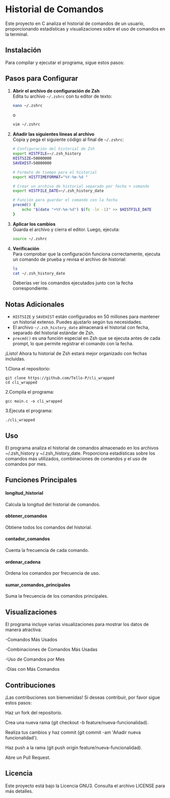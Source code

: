 
# Historial de Comandos

Este proyecto en C analiza el historial de comandos de un usuario, proporcionando estadísticas y visualizaciones sobre el uso de comandos en la terminal.


## Instalación

Para compilar y ejecutar el programa, sigue estos pasos:
## Pasos para Configurar

1. **Abrir el archivo de configuración de Zsh**  
   Edita tu archivo `~/.zshrc` con tu editor de texto:
   ```sh
   nano ~/.zshrc
   ```
   o
   ```sh
   vim ~/.zshrc
   ```

2. **Añadir las siguientes líneas al archivo**  
   Copia y pega el siguiente código al final de `~/.zshrc`:
   
   ```sh
   # Configuración del historial de Zsh
   export HISTFILE=~/.zsh_history
   HISTSIZE=50000000
   SAVEHIST=50000000

   # Formato de tiempo para el historial
   export HISTTIMEFORMAT="%Y-%m-%d "

   # Crear un archivo de historial separado por fecha + comando
   export HISTFILE_DATE=~/.zsh_history_date

   # Función para guardar el comando con la fecha
   precmd() {
       echo "$(date "+%Y-%m-%d") $(fc -ln -1)" >> $HISTFILE_DATE
   }
   ```

3. **Aplicar los cambios**  
   Guarda el archivo y cierra el editor. Luego, ejecuta:
   ```sh
   source ~/.zshrc
   ```

4. **Verificación**  
   Para comprobar que la configuración funciona correctamente, ejecuta un comando de prueba y revisa el archivo de historial:
   ```sh
   ls
   cat ~/.zsh_history_date
   ```
   Deberías ver los comandos ejecutados junto con la fecha correspondiente.

## Notas Adicionales
- `HISTSIZE` y `SAVEHIST` están configurados en 50 millones para mantener un historial extenso. Puedes ajustarlo según tus necesidades.
- El archivo `~/.zsh_history_date` almacenará el historial con fecha, separado del historial estándar de Zsh.
- `precmd()` es una función especial en Zsh que se ejecuta antes de cada prompt, lo que permite registrar el comando con la fecha.

¡Listo! Ahora tu historial de Zsh estará mejor organizado con fechas incluidas.

1.Clona el repositorio:

    git clone https://github.com/Tello-P/cli_wrapped
    cd cli_wrapped
2.Compila el programa:

    gcc main.c -o cli_wrapped

3.Ejecuta el programa:

    ./cli_wrapped

## Uso

El programa analiza el historial de comandos almacenado en los archivos ~/.zsh_history y ~/.zsh_history_date. Proporciona estadísticas sobre los comandos más utilizados, combinaciones de comandos y el uso de comandos por mes.

## Funciones Principales
#### longitud_historial

Calcula la longitud del historial de comandos.

#### obtener_comandos

Obtiene todos los comandos del historial.

#### contador_comandos

Cuenta la frecuencia de cada comando.

#### ordenar_cadena

Ordena los comandos por frecuencia de uso.

#### sumar_comandos_principales

Suma la frecuencia de los comandos principales.


## Visualizaciones

El programa incluye varias visualizaciones para mostrar los datos de manera atractiva:

  -Comandos Más Usados

  -Combinaciones de Comandos Más Usadas

  -Uso de Comandos por Mes
  
  -Días con Más Comandos


## Contribuciones

¡Las contribuciones son bienvenidas! Si deseas contribuir, por favor sigue estos pasos:

   Haz un fork del repositorio.
   
   Crea una nueva rama (git checkout -b feature/nueva-funcionalidad).
   
   Realiza tus cambios y haz commit (git commit -am 'Añadir nueva funcionalidad').
   
   Haz push a la rama (git push origin feature/nueva-funcionalidad).
   
   Abre un Pull Request.

## Licencia

Este proyecto está bajo la Licencia GNU3. Consulta el archivo LICENSE para más detalles.




